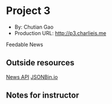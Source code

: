 # Project 3
+ By: Chutian Gao
+ Production URL: <http://p3.charlieis.me>

Feedable News

## Outside resources
[News API](https://newsapi.org/docs)
[JSONBin.io](https://jsonbin.io/)

## Notes for instructor
